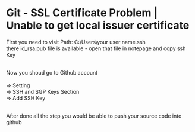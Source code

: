 # Git - SSL Certificate Problem | Unable to get local issuer certificate

First you need to visit Path: C:\Users\your user name\.ssh <br>
there id_rsa.pub file is available - open that file in notepage and copy ssh Key<br><br>

Now you shoud go to Github account <br><br>
=> Setting<br>
=> SSH and SGP Keys Section<br>
=> Add SSH Key<br><br>

After done all the step you would be able to push your source code into github


